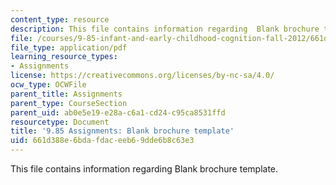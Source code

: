 ```yaml
---
content_type: resource
description: This file contains information regarding  Blank brochure template.
file: /courses/9-85-infant-and-early-childhood-cognition-fall-2012/661d388e6bdafdaceeb69dde6b8c63e3_MIT9_85F12_brochureblank.pdf
file_type: application/pdf
learning_resource_types:
- Assignments
license: https://creativecommons.org/licenses/by-nc-sa/4.0/
ocw_type: OCWFile
parent_title: Assignments
parent_type: CourseSection
parent_uid: ab0e5e19-e28a-c6a1-cd24-c95ca8531ffd
resourcetype: Document
title: '9.85 Assignments: Blank brochure template'
uid: 661d388e-6bda-fdac-eeb6-9dde6b8c63e3
---
```

This file contains information regarding  Blank brochure template.